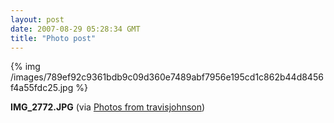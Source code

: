 ```yaml
---
layout: post
date: 2007-08-29 05:28:34 GMT
title: "Photo post"
---
```

{% img /images/789ef92c9361bdb9c09d360e7489abf7956e195cd1c862b44d8456f4a55fdc25.jpg %}

<b>IMG_2772.JPG</b> (via <a href="http://www.flickr.com/photos/travisjohnson/1263939720/">Photos from travisjohnson</a>)